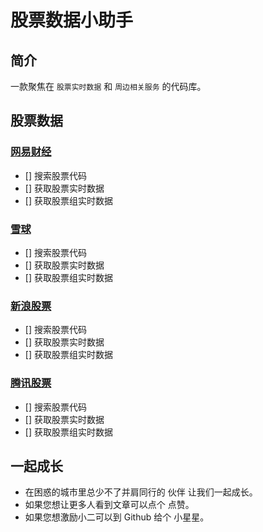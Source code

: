 # 股票数据小助手

## 简介

一款聚焦在 `股票实时数据` 和 `周边相关服务` 的代码库。

## 股票数据

### [网易财经](https://money.163.com)

- [] 搜索股票代码
- [] 获取股票实时数据
- [] 获取股票组实时数据

### [雪球](https://xueqiu.com)

- [] 搜索股票代码
- [] 获取股票实时数据
- [] 获取股票组实时数据

### [新浪股票](https://finance.sina.com.cn)

- [] 搜索股票代码
- [] 获取股票实时数据
- [] 获取股票组实时数据

### [腾讯股票](http://gu.qq.com)

- [] 搜索股票代码
- [] 获取股票实时数据
- [] 获取股票组实时数据

## 一起成长

- 在困惑的城市里总少不了并肩同行的 伙伴 让我们一起成长。
- 如果您想让更多人看到文章可以点个 点赞。
- 如果您想激励小二可以到 Github 给个 小星星。
